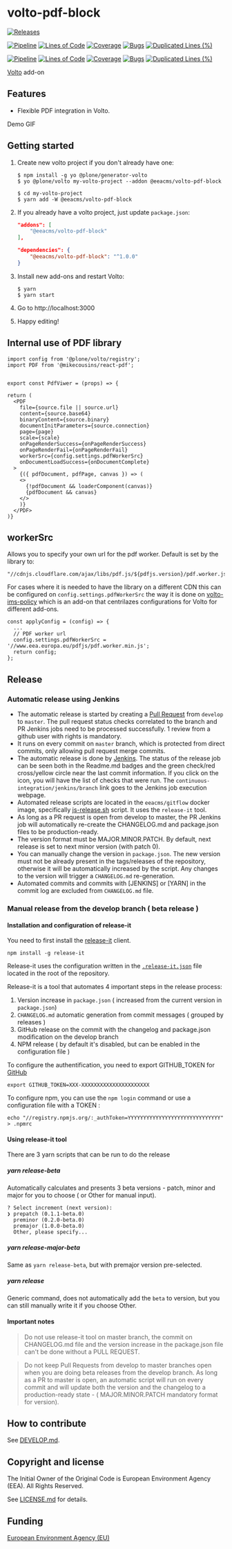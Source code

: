 # volto-pdf-block

[![Releases](https://img.shields.io/github/v/release/eea/volto-pdf-block)](https://github.com/eea/volto-pdf-block/releases)

[![Pipeline](https://ci.eionet.europa.eu/buildStatus/icon?job=volto-addons%2Fvolto-pdf-block%2Fmaster&subject=master)](https://ci.eionet.europa.eu/view/Github/job/volto-addons/job/volto-pdf-block/job/master/display/redirect)
[![Lines of Code](https://sonarqube.eea.europa.eu/api/project_badges/measure?project=volto-pdf-block-master&metric=ncloc)](https://sonarqube.eea.europa.eu/dashboard?id=volto-pdf-block-master)
[![Coverage](https://sonarqube.eea.europa.eu/api/project_badges/measure?project=volto-pdf-block-master&metric=coverage)](https://sonarqube.eea.europa.eu/dashboard?id=volto-pdf-block-master)
[![Bugs](https://sonarqube.eea.europa.eu/api/project_badges/measure?project=volto-pdf-block-master&metric=bugs)](https://sonarqube.eea.europa.eu/dashboard?id=volto-pdf-block-master)
[![Duplicated Lines (%)](https://sonarqube.eea.europa.eu/api/project_badges/measure?project=volto-pdf-block-master&metric=duplicated_lines_density)](https://sonarqube.eea.europa.eu/dashboard?id=volto-pdf-block-master)

[![Pipeline](https://ci.eionet.europa.eu/buildStatus/icon?job=volto-addons%2Fvolto-pdf-block%2Fdevelop&subject=develop)](https://ci.eionet.europa.eu/view/Github/job/volto-addons/job/volto-pdf-block/job/develop/display/redirect)
[![Lines of Code](https://sonarqube.eea.europa.eu/api/project_badges/measure?project=volto-pdf-block-develop&metric=ncloc)](https://sonarqube.eea.europa.eu/dashboard?id=volto-pdf-block-develop)
[![Coverage](https://sonarqube.eea.europa.eu/api/project_badges/measure?project=volto-pdf-block-develop&metric=coverage)](https://sonarqube.eea.europa.eu/dashboard?id=volto-pdf-block-develop)
[![Bugs](https://sonarqube.eea.europa.eu/api/project_badges/measure?project=volto-pdf-block-develop&metric=bugs)](https://sonarqube.eea.europa.eu/dashboard?id=volto-pdf-block-develop)
[![Duplicated Lines (%)](https://sonarqube.eea.europa.eu/api/project_badges/measure?project=volto-pdf-block-develop&metric=duplicated_lines_density)](https://sonarqube.eea.europa.eu/dashboard?id=volto-pdf-block-develop)

[Volto](https://github.com/plone/volto) add-on

## Features

- Flexible PDF integration in Volto.

Demo GIF

## Getting started

1. Create new volto project if you don't already have one:

   ```
   $ npm install -g yo @plone/generator-volto
   $ yo @plone/volto my-volto-project --addon @eeacms/volto-pdf-block

   $ cd my-volto-project
   $ yarn add -W @eeacms/volto-pdf-block
   ```

1. If you already have a volto project, just update `package.json`:

   ```JSON
   "addons": [
       "@eeacms/volto-pdf-block"
   ],

   "dependencies": {
       "@eeacms/volto-pdf-block": "^1.0.0"
   }
   ```

1. Install new add-ons and restart Volto:

   ```
   $ yarn
   $ yarn start
   ```

1. Go to http://localhost:3000

1. Happy editing!

## Internal use of PDF library
```JS
import config from '@plone/volto/registry';
import PDF from '@mikecousins/react-pdf';


export const PdfViwer = (props) => {

return (
  <PDF
    file={source.file || source.url}
    content={source.base64}
    binaryContent={source.binary}
    documentInitParameters={source.connection}
    page={page}
    scale={scale}
    onPageRenderSuccess={onPageRenderSuccess}
    onPageRenderFail={onPageRenderFail}
    workerSrc={config.settings.pdfWorkerSrc}
    onDocumentLoadSuccess={onDocumentComplete}
  >
    {({ pdfDocument, pdfPage, canvas }) => (
    <>
      {!pdfDocument && loaderComponent(canvas)}
      {pdfDocument && canvas}
    </>
    )}
  </PDF>
)}
```

## workerSrc
Allows you to specify your own url for the pdf worker.
Default is set by the library to:
```
"//cdnjs.cloudflare.com/ajax/libs/pdf.js/${pdfjs.version}/pdf.worker.js"
```

For cases where it is needed to have the library on a different CDN this can be configured on `config.settings.pdfWorkerSrc` the way it is done on [volto-ims-policy](https://github.com/eea/volto-ims-policy/blob/master/src/index.js) which is an add-on that centrilazes configurations for Volto for different add-ons.


```JS
const applyConfig = (config) => {
  ...
  // PDF worker url
  config.settings.pdfWorkerSrc = '//www.eea.europa.eu/pdfjs/pdf.worker.min.js';
  return config;
};
```

## Release

### Automatic release using Jenkins

*  The automatic release is started by creating a [Pull Request](../../compare/master...develop) from `develop` to `master`. The pull request status checks correlated to the branch and PR Jenkins jobs need to be processed successfully. 1 review from a github user with rights is mandatory.
* It runs on every commit on `master` branch, which is protected from direct commits, only allowing pull request merge commits.
* The automatic release is done by [Jenkins](https://ci.eionet.europa.eu). The status of the release job can be seen both in the Readme.md badges and the green check/red cross/yellow circle near the last commit information. If you click on the icon, you will have the list of checks that were run. The `continuous-integration/jenkins/branch` link goes to the Jenkins job execution webpage.
* Automated release scripts are located in the `eeacms/gitflow` docker image, specifically [js-release.sh](https://github.com/eea/eea.docker.gitflow/blob/master/src/js-release.sh) script. It  uses the `release-it` tool.
* As long as a PR request is open from develop to master, the PR Jenkins job will automatically re-create the CHANGELOG.md and package.json files to be production-ready.
* The version format must be MAJOR.MINOR.PATCH. By default, next release is set to next minor version (with patch 0).
* You can manually change the version in `package.json`.  The new version must not be already present in the tags/releases of the repository, otherwise it will be automatically increased by the script. Any changes to the version will trigger a `CHANGELOG.md` re-generation.
* Automated commits and commits with [JENKINS] or [YARN] in the commit log are excluded from `CHANGELOG.md` file.

### Manual release from the develop branch ( beta release )

#### Installation and configuration of release-it

You need to first install the [release-it](https://github.com/release-it/release-it)  client.

   ```
   npm install -g release-it
   ```

Release-it uses the configuration written in the [`.release-it.json`](./.release-it.json) file located in the root of the repository.

Release-it is a tool that automates 4 important steps in the release process:

1. Version increase in `package.json` ( increased from the current version in `package.json`)
2. `CHANGELOG.md` automatic generation from commit messages ( grouped by releases )
3. GitHub release on the commit with the changelog and package.json modification on the develop branch
4. NPM release ( by default it's disabled, but can be enabled in the configuration file )

To configure the authentification, you need to export GITHUB_TOKEN for [GitHub](https://github.com/settings/tokens)

   ```
   export GITHUB_TOKEN=XXX-XXXXXXXXXXXXXXXXXXXXXX
   ```

 To configure npm, you can use the `npm login` command or use a configuration file with a TOKEN :

   ```
   echo "//registry.npmjs.org/:_authToken=YYYYYYYYYYYYYYYYYYYYYYYYYYYYYY" > .npmrc
   ```

#### Using release-it tool

There are 3 yarn scripts that can be run to do the release

##### yarn release-beta

Automatically calculates and presents 3 beta versions - patch, minor and major for you to choose ( or Other for manual input).

```
? Select increment (next version):
❯ prepatch (0.1.1-beta.0)
  preminor (0.2.0-beta.0)
  premajor (1.0.0-beta.0)
  Other, please specify...
```

##### yarn release-major-beta

Same as `yarn release-beta`, but with premajor version pre-selected.

##### yarn release

Generic command, does not automatically add the `beta` to version, but you can still manually write it if you choose Other.

#### Important notes

> Do not use release-it tool on master branch, the commit on CHANGELOG.md file and the version increase in the package.json file can't be done without a PULL REQUEST.

> Do not keep Pull Requests from develop to master branches open when you are doing beta releases from the develop branch. As long as a PR to master is open, an automatic script will run on every commit and will update both the version and the changelog to a production-ready state - ( MAJOR.MINOR.PATCH mandatory format for version).


## How to contribute

See [DEVELOP.md](https://github.com/eea/volto-pdf-block/blob/master/DEVELOP.md).

## Copyright and license

The Initial Owner of the Original Code is European Environment Agency (EEA).
All Rights Reserved.

See [LICENSE.md](https://github.com/eea/volto-pdf-block/blob/master/LICENSE.md) for details.

## Funding

[European Environment Agency (EU)](http://eea.europa.eu)
